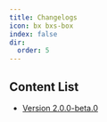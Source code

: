 ```yaml
---
title: Changelogs
icon: bx bxs-box
index: false
dir:
  order: 5
---
```


## Content List

- [Version 2.0.0-beta.0](../changelogs/version-2.0.0-beta.0.md)
